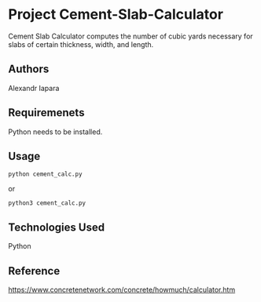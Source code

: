 # Project Cement-Slab-Calculator

Cement Slab Calculator computes the number of cubic yards necessary for slabs of certain thickness, width, and length.

## Authors 
Alexandr Iapara

## Requiremenets
Python needs to be installed.

## Usage
```
python cement_calc.py
```
or 
```
python3 cement_calc.py
```

## Technologies Used
Python

## Reference
https://www.concretenetwork.com/concrete/howmuch/calculator.htm